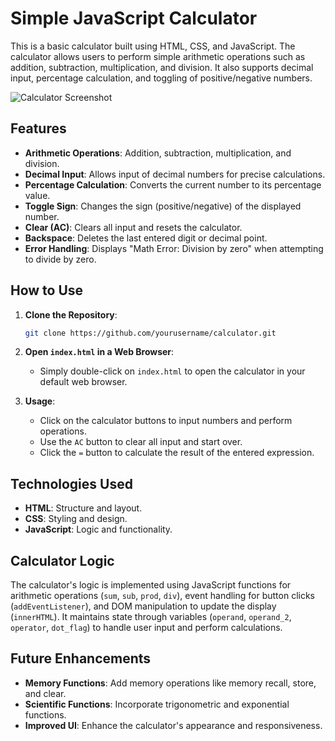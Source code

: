 # Simple JavaScript Calculator

This is a basic calculator built using HTML, CSS, and JavaScript. The calculator allows users to perform simple arithmetic operations such as addition, subtraction, multiplication, and division. It also supports decimal input, percentage calculation, and toggling of positive/negative numbers.

![Calculator Screenshot](calculator-screenshot.png)

## Features

- **Arithmetic Operations**: Addition, subtraction, multiplication, and division.
- **Decimal Input**: Allows input of decimal numbers for precise calculations.
- **Percentage Calculation**: Converts the current number to its percentage value.
- **Toggle Sign**: Changes the sign (positive/negative) of the displayed number.
- **Clear (AC)**: Clears all input and resets the calculator.
- **Backspace**: Deletes the last entered digit or decimal point.
- **Error Handling**: Displays "Math Error: Division by zero" when attempting to divide by zero.

## How to Use

1. **Clone the Repository**:
   ```bash
   git clone https://github.com/yourusername/calculator.git
   ```

2. **Open `index.html` in a Web Browser**:
   - Simply double-click on `index.html` to open the calculator in your default web browser.

3. **Usage**:
   - Click on the calculator buttons to input numbers and perform operations.
   - Use the `AC` button to clear all input and start over.
   - Click the `=` button to calculate the result of the entered expression.

## Technologies Used

- **HTML**: Structure and layout.
- **CSS**: Styling and design.
- **JavaScript**: Logic and functionality.

## Calculator Logic

The calculator's logic is implemented using JavaScript functions for arithmetic operations (`sum`, `sub`, `prod`, `div`), event handling for button clicks (`addEventListener`), and DOM manipulation to update the display (`innerHTML`). It maintains state through variables (`operand`, `operand_2`, `operator`, `dot_flag`) to handle user input and perform calculations.

## Future Enhancements

- **Memory Functions**: Add memory operations like memory recall, store, and clear.
- **Scientific Functions**: Incorporate trigonometric and exponential functions.
- **Improved UI**: Enhance the calculator's appearance and responsiveness.

